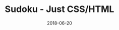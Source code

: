 ---
title: 'Sudoku - Just CSS/HTML'
description: 'Complete a sudoku puzzle without Javascript or server-side interaction.'
gametype: 'simple'
gameid: 28
date: 2018-06-20
tags: []
draft: false
type: 'games'
num19: [{'idx':1,'arr1':[1,2,3,4,5,6,7,8,9],'arr2':[1,2,3,4,5,6,7,8,9]},{'idx':2,'arr1':[1,2,3,4,5,6,7,8,9],'arr2':[1,2,3,4,5,6,7,8,9]},{'idx':3,'arr1':[1,2,3,4,5,6,7,8,9],'arr2':[1,2,3,4,5,6,7,8,9]},{'idx':4,'arr1':[1,2,3,4,5,6,7,8,9],'arr2':[1,2,3,4,5,6,7,8,9]},{'idx':5,'arr1':[1,2,3,4,5,6,7,8,9],'arr2':[1,2,3,4,5,6,7,8,9]},{'idx':6,'arr1':[1,2,3,4,5,6,7,8,9],'arr2':[1,2,3,4,5,6,7,8,9]},{'idx':7,'arr1':[1,2,3,4,5,6,7,8,9],'arr2':[1,2,3,4,5,6,7,8,9]},{'idx':8,'arr1':[1,2,3,4,5,6,7,8,9],'arr2':[1,2,3,4,5,6,7,8,9]},{'idx':9,'arr1':[1,2,3,4,5,6,7,8,9],'arr2':[1,2,3,4,5,6,7,8,9]}]
puzzle: [[0, 0, 0, 5, 0, 9, 0, 0, 0], [0, 3, 0, 0, 0, 0, 0, 9, 0], [4, 9, 0, 0, 0, 0, 0, 1, 3], [0, 6, 0, 0, 0, 0, 0, 8, 0], [0, 1, 9, 0, 6, 0, 3, 4, 0], [0, 0, 2, 8, 0, 3, 7, 0, 0], [0, 0, 0, 9, 0, 4, 0, 0, 0], [6, 5, 0, 0, 2, 0, 0, 3, 9], [0, 0, 7, 0, 0, 0, 8, 0, 0]]
layout: 'sudokucssstatic'
---